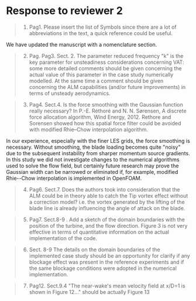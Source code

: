 # Response to reviewer 2

>1. Pag1. Please insert the list of Symbols since there are a lot of
abbreviations in the text, a quick reference could be useful.

We have updated the manuscript with a nomenclature section.

>2. Pag. Pag3. Sect. 2. The parameter reduced frequency "k" is the key parameter
for unsteadiness considerations concerning VAT: some more detailed comments
should be given concerning the actual value of this parameter in the case study
numerically modelled. At the same time a comment should be given concerning the
ALM capabilities (and/or future improvements) in terms of unsteady aerodynamics.



>3. Pag4. Sect.4.  Is the force smoothing with the Gaussian function really
necessary? In P.-E. Réthoré and N. N. Sørensen, A discrete force allocation
algorithm, Wind Energy, 2012. Rethore and Sorensen showed how this spatial force
filter could be avoided with modified Rhie–Chow interpolation algorithm.

In our experience, especially with the finer LES grids, the force smoothing is
necessary. Without smoothing, the blade loading becomes quite "noisy" due to the
subsequent instability from sharper momentum source gradients. In this study we
did not investigate changes to the numerical algorithms used to solve the flow
field, but certainly future research may prove the Gaussian width can be
narrowed or eliminated if, for example, modified Rhie--Chow interpolation is
implemented in OpenFOAM.

>4. Pag6. Sect.7. Does the authors took into consideration that the ALM could be
in theory able to catch the Tip vortex effect without a correction model? i.e.
the vortex generated by the lifting of the blade line is already influencing the
angle of attack on the blade.



>5. Pag7. Sect.8-9 . Add a sketch of the domain boundaries with the position of
the turbine, and the flow direction. Figure 3 is not very effective in terms of
quantitative information on the actual implementation of the code.



>6. Sect. 8-9 The details on the domain boundaries of the implemented case study
should be an opportunity for clarify if any blockage effect was present in the
reference experiments and if the same blockage conditions were adopted in the
numerical implementation.


>7. Pag12. Sect.9.4 "The near-wake's mean velocity field at x/D=1 is shown in
Figure 12..." should be actually Figure 13
